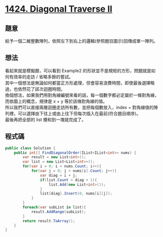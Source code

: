 # [1424. Diagonal Traverse II](https://leetcode.com/problems/diagonal-traverse-ii/)

## 題意

給予一個二維整數陣列，依照左下到右上的邏輯(參照題目圖示)回傳成單一陣列。

## 想法

看起來就是模擬題，可以看到 Example2 的形狀並不是規矩的方形，問題就是如何有效率的走訪 / 省略多餘的嘗試。  
其中一個想法是無論如何都當正方形處理，但會容易浪費時間，即使最後選擇略過，也依然花了該次迴圈時間。  
換個想法，如果我們用對角線編號來看的話，每一個數字都必定屬於一條對角線，而依圖上的概念，規律是 x + y 等於該條對角線的值。  
所以我們可以直接兩層迴圈走訪所有數，並把每個數放入，index = 對角線值的陣列裡，可以選擇由下往上或由上往下但每次插入在最前(符合題目順序)。  
最後再把全部的 list 攪和到一塊就完成了。

## 程式碼

```csharp
public class Solution {
    public int[] FindDiagonalOrder(IList<IList<int>> nums) {
        var result = new List<int>();
        var list = new List<List<int>>();
        for(var i = 0; i < nums.Count; i++){
            for(var j = 0; j < nums[i].Count; j++){
                var diag = i + j;
                if(list.Count < diag + 1){
                    list.Add(new List<int>());
                }
                list[diag].Insert(0, nums[i][j]);
            }
        }
        foreach(var subList in list){
            result.AddRange(subList);
        }
        return result.ToArray();
    }
}
```
